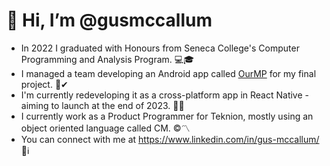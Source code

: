# 👋 Hi, I’m @gusmccallum
- In 2022 I graduated with Honours from Seneca College's Computer Programming and Analysis Program. 💻🎓
- I managed a team developing an Android app called [OurMP](https://ourmp.ca/) for my final project. 📱✔
- I'm currently redeveloping it as a cross-platform app in React Native - aiming to launch at the end of 2023. 📱🆕
- I currently work as a Product Programmer for Teknion, mostly using an object oriented language called CM. ©〽
- You can connect with me at https://www.linkedin.com/in/gus-mccallum/ 👋ℹ


